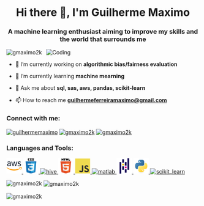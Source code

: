 <h1 align="center">Hi there 👋, I'm Guilherme Maximo</h1>
<h3 align="center">A machine learning enthusiast aiming to improve my skills and the world that surrounds me</h3>
<img align="right" alt="Coding" width="400" src="https://art.ngfiles.com/images/1929000/1929485_pinkmoth_your-computer-is-dancing.gif?f1625414778">

<p align="left"> <img src="https://komarev.com/ghpvc/?username=gmaximo2k&label=Profile%20views&color=0e75b6&style=flat" alt="gmaximo2k" /> </p>

- 🤖 I’m currently working on **algorithmic bias/fairness evaluation**

- 🌱 I’m currently learning **machine mearning**

- 💬 Ask me about **sql, sas, aws, pandas, scikit-learn**

- 📫 How to reach me **guilhermeferreiramaximo@gmail.com**

<h3 align="left">Connect with me:</h3>
<p align="left">
<a href="https://linkedin.com/in/guilhermemaximo" target="blank"><img align="center" src="https://raw.githubusercontent.com/rahuldkjain/github-profile-readme-generator/master/src/images/icons/Social/linked-in-alt.svg" alt="guilhermemaximo" height="30" width="40" /></a>
<a href="https://kaggle.com/gmaximo2k" target="blank"><img align="center" src="https://raw.githubusercontent.com/rahuldkjain/github-profile-readme-generator/master/src/images/icons/Social/kaggle.svg" alt="gmaximo2k" height="30" width="40" /></a>
<a href="https://leetcode.com/u/gmaximo_/" target="blank"><img align="center" src="https://github.com/rahuldkjain/github-profile-readme-generator/blob/master/src/images/icons/Social/leet-code.svg" alt="gmaximo2k" height="30" width="40" /></a>
</p>

<h3 align="left">Languages and Tools:</h3>
<p align="left"> <a href="https://aws.amazon.com" target="_blank" rel="noreferrer"> <img src="https://raw.githubusercontent.com/devicons/devicon/master/icons/amazonwebservices/amazonwebservices-original-wordmark.svg" alt="aws" width="40" height="40"/> </a> <a href="https://www.w3schools.com/css/" target="_blank" rel="noreferrer"> <img src="https://raw.githubusercontent.com/devicons/devicon/master/icons/css3/css3-original-wordmark.svg" alt="css3" width="40" height="40"/> </a> <a href="https://hive.apache.org/" target="_blank" rel="noreferrer"> <img src="https://www.vectorlogo.zone/logos/apache_hive/apache_hive-icon.svg" alt="hive" width="40" height="40"/> </a> <a href="https://www.w3.org/html/" target="_blank" rel="noreferrer"> <img src="https://raw.githubusercontent.com/devicons/devicon/master/icons/html5/html5-original-wordmark.svg" alt="html5" width="40" height="40"/> </a> <a href="https://developer.mozilla.org/en-US/docs/Web/JavaScript" target="_blank" rel="noreferrer"> <img src="https://raw.githubusercontent.com/devicons/devicon/master/icons/javascript/javascript-original.svg" alt="javascript" width="40" height="40"/> </a> <a href="https://www.mathworks.com/" target="_blank" rel="noreferrer"> <img src="https://upload.wikimedia.org/wikipedia/commons/2/21/Matlab_Logo.png" alt="matlab" width="40" height="40"/> </a> <a href="https://pandas.pydata.org/" target="_blank" rel="noreferrer"> <img src="https://raw.githubusercontent.com/devicons/devicon/2ae2a900d2f041da66e950e4d48052658d850630/icons/pandas/pandas-original.svg" alt="pandas" width="40" height="40"/> </a> <a href="https://www.python.org" target="_blank" rel="noreferrer"> <img src="https://raw.githubusercontent.com/devicons/devicon/master/icons/python/python-original.svg" alt="python" width="40" height="40"/> </a> <a href="https://scikit-learn.org/" target="_blank" rel="noreferrer"> <img src="https://upload.wikimedia.org/wikipedia/commons/0/05/Scikit_learn_logo_small.svg" alt="scikit_learn" width="40" height="40"/> </a> </p>

<p><img align="left" src="https://github-readme-stats.vercel.app/api/top-langs?username=gmaximo2k&show_icons=true&locale=en&layout=compact" alt="gmaximo2k" /></p>

<p>&nbsp;<img align="center" src="https://github-readme-stats.vercel.app/api?username=gmaximo2k&show_icons=true&locale=en" alt="gmaximo2k" /></p>

<p><img align="center" src="https://github-readme-streak-stats.herokuapp.com/?user=gmaximo2k&" alt="gmaximo2k" /></p>
